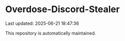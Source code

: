 # Overdose-Discord-Stealer

Last updated: 2025-06-21 18:47:36

This repository is automatically maintained.
